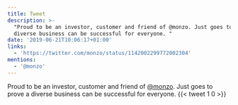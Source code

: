 ```yaml
---
title: Tweet
description: >-
  "Proud to be an investor, customer and friend of @monzo. Just goes to prove a
  diverse business can be successful for everyone. "
date: '2019-06-21T10:06:17+01:00'
links:
  - 'https://twitter.com/monzo/status/1142002299772002304'
mentions:
  - '@monzo'
---
```

Proud to be an investor, customer and friend of [@monzo](https://twitter.com/@monzo). Just goes to prove a diverse business can be successful for everyone. 
      {{< tweet 1 0 >}}
    
